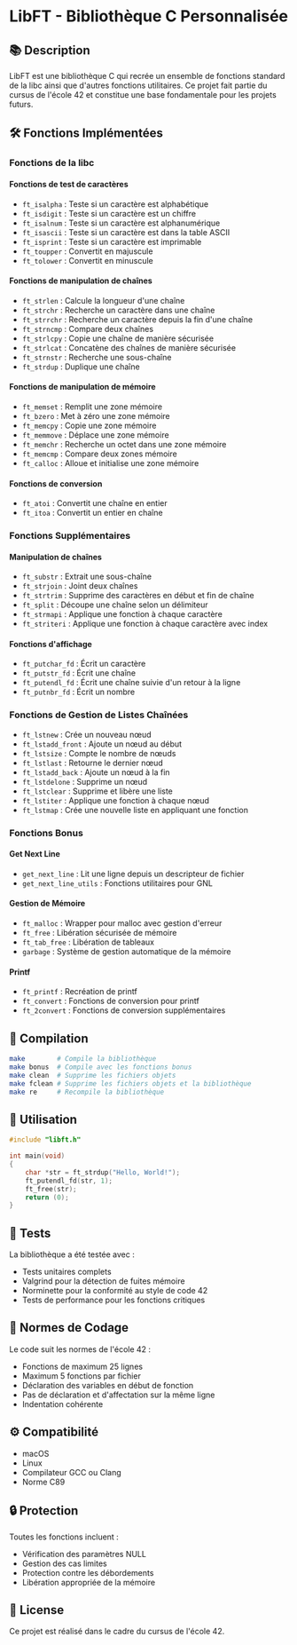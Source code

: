 # LibFT - Bibliothèque C Personnalisée

## 📚 Description

LibFT est une bibliothèque C qui recrée un ensemble de fonctions standard de la libc ainsi que d'autres fonctions utilitaires. Ce projet fait partie du cursus de l'école 42 et constitue une base fondamentale pour les projets futurs.

## 🛠️ Fonctions Implémentées

### Fonctions de la libc

#### Fonctions de test de caractères
- `ft_isalpha` : Teste si un caractère est alphabétique
- `ft_isdigit` : Teste si un caractère est un chiffre
- `ft_isalnum` : Teste si un caractère est alphanumérique
- `ft_isascii` : Teste si un caractère est dans la table ASCII
- `ft_isprint` : Teste si un caractère est imprimable
- `ft_toupper` : Convertit en majuscule
- `ft_tolower` : Convertit en minuscule

#### Fonctions de manipulation de chaînes
- `ft_strlen` : Calcule la longueur d'une chaîne
- `ft_strchr` : Recherche un caractère dans une chaîne
- `ft_strrchr` : Recherche un caractère depuis la fin d'une chaîne
- `ft_strncmp` : Compare deux chaînes
- `ft_strlcpy` : Copie une chaîne de manière sécurisée
- `ft_strlcat` : Concatène des chaînes de manière sécurisée
- `ft_strnstr` : Recherche une sous-chaîne
- `ft_strdup` : Duplique une chaîne

#### Fonctions de manipulation de mémoire
- `ft_memset` : Remplit une zone mémoire
- `ft_bzero` : Met à zéro une zone mémoire
- `ft_memcpy` : Copie une zone mémoire
- `ft_memmove` : Déplace une zone mémoire
- `ft_memchr` : Recherche un octet dans une zone mémoire
- `ft_memcmp` : Compare deux zones mémoire
- `ft_calloc` : Alloue et initialise une zone mémoire

#### Fonctions de conversion
- `ft_atoi` : Convertit une chaîne en entier
- `ft_itoa` : Convertit un entier en chaîne

### Fonctions Supplémentaires

#### Manipulation de chaînes
- `ft_substr` : Extrait une sous-chaîne
- `ft_strjoin` : Joint deux chaînes
- `ft_strtrim` : Supprime des caractères en début et fin de chaîne
- `ft_split` : Découpe une chaîne selon un délimiteur
- `ft_strmapi` : Applique une fonction à chaque caractère
- `ft_striteri` : Applique une fonction à chaque caractère avec index

#### Fonctions d'affichage
- `ft_putchar_fd` : Écrit un caractère
- `ft_putstr_fd` : Écrit une chaîne
- `ft_putendl_fd` : Écrit une chaîne suivie d'un retour à la ligne
- `ft_putnbr_fd` : Écrit un nombre

### Fonctions de Gestion de Listes Chaînées

- `ft_lstnew` : Crée un nouveau nœud
- `ft_lstadd_front` : Ajoute un nœud au début
- `ft_lstsize` : Compte le nombre de nœuds
- `ft_lstlast` : Retourne le dernier nœud
- `ft_lstadd_back` : Ajoute un nœud à la fin
- `ft_lstdelone` : Supprime un nœud
- `ft_lstclear` : Supprime et libère une liste
- `ft_lstiter` : Applique une fonction à chaque nœud
- `ft_lstmap` : Crée une nouvelle liste en appliquant une fonction

### Fonctions Bonus

#### Get Next Line
- `get_next_line` : Lit une ligne depuis un descripteur de fichier
- `get_next_line_utils` : Fonctions utilitaires pour GNL

#### Gestion de Mémoire
- `ft_malloc` : Wrapper pour malloc avec gestion d'erreur
- `ft_free` : Libération sécurisée de mémoire
- `ft_tab_free` : Libération de tableaux
- `garbage` : Système de gestion automatique de la mémoire

#### Printf
- `ft_printf` : Recréation de printf
- `ft_convert` : Fonctions de conversion pour printf
- `ft_2convert` : Fonctions de conversion supplémentaires

## 🚀 Compilation

```bash
make        # Compile la bibliothèque
make bonus  # Compile avec les fonctions bonus
make clean  # Supprime les fichiers objets
make fclean # Supprime les fichiers objets et la bibliothèque
make re     # Recompile la bibliothèque
```

## 📖 Utilisation

```c
#include "libft.h"

int main(void)
{
    char *str = ft_strdup("Hello, World!");
    ft_putendl_fd(str, 1);
    ft_free(str);
    return (0);
}
```

## 🧪 Tests

La bibliothèque a été testée avec :
- Tests unitaires complets
- Valgrind pour la détection de fuites mémoire
- Norminette pour la conformité au style de code 42
- Tests de performance pour les fonctions critiques

## 📝 Normes de Codage

Le code suit les normes de l'école 42 :
- Fonctions de maximum 25 lignes
- Maximum 5 fonctions par fichier
- Déclaration des variables en début de fonction
- Pas de déclaration et d'affectation sur la même ligne
- Indentation cohérente

## ⚙️ Compatibilité

- macOS
- Linux
- Compilateur GCC ou Clang
- Norme C89

## 🔒 Protection

Toutes les fonctions incluent :
- Vérification des paramètres NULL
- Gestion des cas limites
- Protection contre les débordements
- Libération appropriée de la mémoire

## 📜 License

Ce projet est réalisé dans le cadre du cursus de l'école 42.
